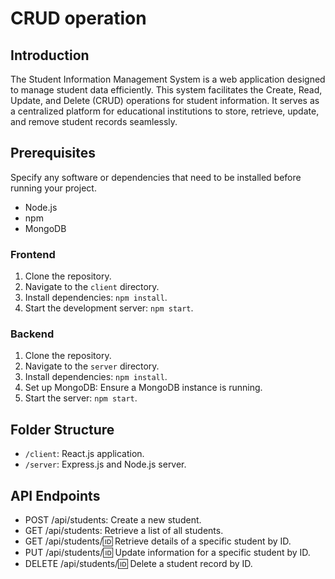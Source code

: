 # CRUD operation

## Introduction

The Student Information Management System is a web application designed to manage student data efficiently. This system facilitates the Create, Read, Update, and Delete (CRUD) operations for student information. It serves as a centralized platform for educational institutions to store, retrieve, update, and remove student records seamlessly.


## Prerequisites

Specify any software or dependencies that need to be installed before running your project.

- Node.js
- npm
- MongoDB



### Frontend

1. Clone the repository.
2. Navigate to the `client` directory.
3. Install dependencies: `npm install`.
4. Start the development server: `npm start`.

### Backend

1. Clone the repository.
2. Navigate to the `server` directory.
3. Install dependencies: `npm install`.
4. Set up MongoDB: Ensure a MongoDB instance is running.
5. Start the server: `npm start`.



## Folder Structure


- `/client`: React.js application.
- `/server`: Express.js and Node.js server.

## API Endpoints

- POST /api/students: Create a new student.
- GET /api/students: Retrieve a list of all students.
- GET /api/students/:id: Retrieve details of a specific student by ID.
- PUT /api/students/:id: Update information for a specific student by ID.
- DELETE /api/students/:id: Delete a student record by ID.



